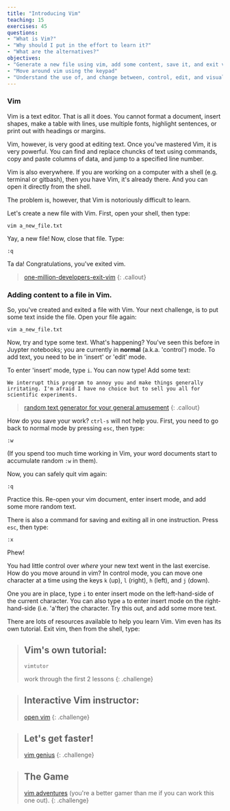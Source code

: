 ```yaml
---
title: "Introducing Vim"
teaching: 15
exercises: 45
questions:
- "What is Vim?"
- "Why should I put in the effort to learn it?"
- "What are the alternatives?"
objectives:
- "Generate a new file using vim, add some content, save it, and exit vim"
- "Move around vim using the keypad"
- "Understand the use of, and change between, control, edit, and visual mode."
---
```


### Vim

Vim is a text editor. That is all it does. You cannot format a document, insert shapes, make a table with lines, use multiple fonts, highlight sentences, or print out with headings or margins.

Vim, however, is very good at editing text. Once you've mastered Vim, it is very powerful. You can find and replace chuncks of text using commands, copy and paste columns of data, and jump to a specified line number. 

Vim is also everywhere. If you are working on a computer with a shell (e.g. terminal or gitbash), then you have Vim, it's already there. And you can open it directly from the shell.

The problem is, however, that Vim is notoriously difficult to learn. 
 
Let's create a new file with Vim. First, open your shell, then type:

~~~
vim a_new_file.txt
~~~

Yay, a new file! Now, close that file. Type:

~~~
:q
~~~

Ta da! Congratulations, you've exited vim. 

> [one-million-developers-exit-vim](https://stackoverflow.blog/2017/05/23/stack-overflow-helping-one-million-developers-exit-vim/)
{: .callout}

### Adding content to a file in Vim.

So, you've created and exited a file with Vim. Your next challenge, is to put some text inside the file. Open your file again:

~~~
vim a_new_file.txt
~~~

Now, try and type some text. What's happening? You've seen this before in Juypter notebooks; you are currently in **normal**  (a.k.a. 'control') mode. To add text, you need to be in 'insert' or 'edit' mode.

To enter 'insert' mode, type `i`. You can now type! Add some text:

~~~
We interrupt this program to annoy you and make things generally irritating. I'm afraid I have no choice but to sell you all for scientific experiments.
~~~

> [random text generator for your general amusement](http://www.montypythonipsum.com/)
{: .callout}

How do you save your work? `ctrl-s` will not help you. First, you need to go back to normal mode by pressing `esc`, then type:

~~~
:w
~~~

(If you spend too much time working in Vim, your word documents start to accumulate random `:w` in them).

Now, you can safely quit vim again:

~~~
:q
~~~

Practice this. Re-open your vim document, enter insert mode, and add some more random text. 

There is also a command for saving and exiting all in one instruction. Press `esc`, then type:

~~~
:x
~~~

Phew!

You had little control over *where* your new text went in the last exercise. How do you move around in vim? In control mode, you can move one character at a time using the keys `k` (up), `l` (right), `h` (left), and `j` (down).

One you are in place, type `i` to enter insert mode on the left-hand-side of the current character. You can also type `a` to enter insert mode on the right-hand-side (i.e. 'a'fter) the character. Try this out, and add some more text.



There are lots of resources available to help you learn Vim. Vim even has its own tutorial. Exit vim, then from the shell, type:

> ## Vim's own tutorial:
> ~~~
> vimtutor
> ~~~
> work through the first 2 lessons
{: .challenge}

> ## Interactive Vim instructor:
> [open vim](https://www.openvim.com/tutorial.html)
{: .challenge}

> ## Let's get faster!
> [vim genius](http://www.vimgenius.com/)
{: .challenge}

> ## The Game
> [vim adventures](https://vim-adventures.com/)
> (you're a better gamer than me if you can work this one out).
{: .challenge}


